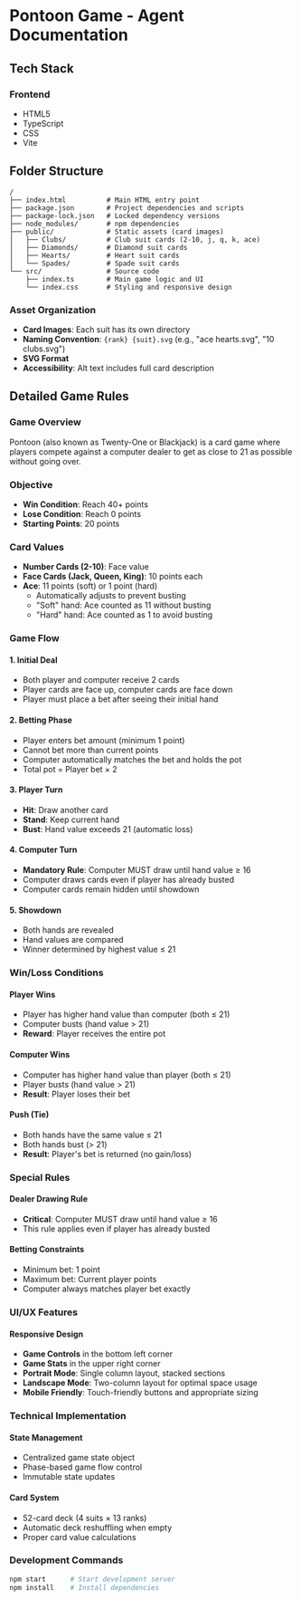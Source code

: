 # Pontoon Game - Agent Documentation

## Tech Stack

### Frontend

- HTML5
- TypeScript
- CSS
- Vite

## Folder Structure

```
/
├── index.html          # Main HTML entry point
├── package.json        # Project dependencies and scripts
├── package-lock.json   # Locked dependency versions
├── node_modules/       # npm dependencies
├── public/             # Static assets (card images)
│   ├── Clubs/          # Club suit cards (2-10, j, q, k, ace)
│   ├── Diamonds/       # Diamond suit cards
│   ├── Hearts/         # Heart suit cards
│   └── Spades/         # Spade suit cards
└── src/                # Source code
    ├── index.ts        # Main game logic and UI
    └── index.css       # Styling and responsive design
```

### Asset Organization

- **Card Images**: Each suit has its own directory
- **Naming Convention**: `{rank} {suit}.svg` (e.g., "ace hearts.svg", "10 clubs.svg")
- **SVG Format**
- **Accessibility**: Alt text includes full card description

## Detailed Game Rules

### Game Overview

Pontoon (also known as Twenty-One or Blackjack) is a card game where players compete against a computer dealer to get as close to 21 as possible without going over.

### Objective

- **Win Condition**: Reach 40+ points
- **Lose Condition**: Reach 0 points
- **Starting Points**: 20 points

### Card Values

- **Number Cards (2-10)**: Face value
- **Face Cards (Jack, Queen, King)**: 10 points each
- **Ace**: 11 points (soft) or 1 point (hard)
  - Automatically adjusts to prevent busting
  - "Soft" hand: Ace counted as 11 without busting
  - "Hard" hand: Ace counted as 1 to avoid busting

### Game Flow

#### 1. Initial Deal

- Both player and computer receive 2 cards
- Player cards are face up, computer cards are face down
- Player must place a bet after seeing their initial hand

#### 2. Betting Phase

- Player enters bet amount (minimum 1 point)
- Cannot bet more than current points
- Computer automatically matches the bet and holds the pot
- Total pot = Player bet × 2

#### 3. Player Turn

- **Hit**: Draw another card
- **Stand**: Keep current hand
- **Bust**: Hand value exceeds 21 (automatic loss)

#### 4. Computer Turn

- **Mandatory Rule**: Computer MUST draw until hand value ≥ 16
- Computer draws cards even if player has already busted
- Computer cards remain hidden until showdown

#### 5. Showdown

- Both hands are revealed
- Hand values are compared
- Winner determined by highest value ≤ 21

### Win/Loss Conditions

#### Player Wins

- Player has higher hand value than computer (both ≤ 21)
- Computer busts (hand value > 21)
- **Reward**: Player receives the entire pot

#### Computer Wins

- Computer has higher hand value than player (both ≤ 21)
- Player busts (hand value > 21)
- **Result**: Player loses their bet

#### Push (Tie)

- Both hands have the same value ≤ 21
- Both hands bust (> 21)
- **Result**: Player's bet is returned (no gain/loss)

### Special Rules

#### Dealer Drawing Rule

- **Critical**: Computer MUST draw until hand value ≥ 16
- This rule applies even if player has already busted

#### Betting Constraints
- Minimum bet: 1 point
- Maximum bet: Current player points
- Computer always matches player bet exactly

### UI/UX Features

#### Responsive Design
- **Game Controls** in the bottom left corner
- **Game Stats** in the upper right corner
- **Portrait Mode**: Single column layout, stacked sections
- **Landscape Mode**: Two-column layout for optimal space usage
- **Mobile Friendly**: Touch-friendly buttons and appropriate sizing

### Technical Implementation

#### State Management
- Centralized game state object
- Phase-based game flow control
- Immutable state updates

#### Card System
- 52-card deck (4 suits × 13 ranks)
- Automatic deck reshuffling when empty
- Proper card value calculations

### Development Commands
```bash
npm start      # Start development server
npm install    # Install dependencies
```
